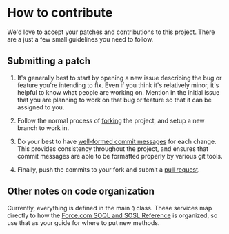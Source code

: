 # How to contribute

We'd love to accept your patches and contributions to this project.  There are
a just a few small guidelines you need to follow.


## Submitting a patch

  1. It's generally best to start by opening a new issue describing the bug or
     feature you're intending to fix. Even if you think it's relatively minor,
     it's helpful to know what people are working on.  Mention in the initial
     issue that you are planning to work on that bug or feature so that it can
     be assigned to you.

  2. Follow the normal process of [forking][] the project, and setup a new
     branch to work in.

  3. Do your best to have [well-formed commit messages][] for each change.
     This provides consistency throughout the project, and ensures that commit
     messages are able to be formatted properly by various git tools.

  4. Finally, push the commits to your fork and submit a [pull request][].

[forking]: https://help.github.com/articles/fork-a-repo
[well-formed commit messages]: http://tbaggery.com/2008/04/19/a-note-about-git-commit-messages.html
[squash]: http://git-scm.com/book/en/Git-Tools-Rewriting-History#Squashing-Commits
[pull request]: https://help.github.com/articles/creating-a-pull-request


## Other notes on code organization

Currently, everything is defined in the main `Q` class. These services map
directly to how the [Force.com SOQL and SOSL Reference](https://developer.salesforce.com/docs/atlas.en-us.soql_sosl.meta/soql_sosl/sforce_api_calls_soql_sosl_intro.htm)
is organized, so use that as your guide for where to put new methods.